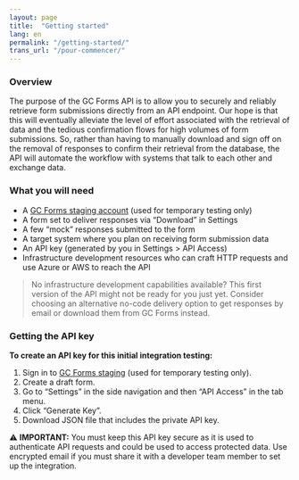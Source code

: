 ```yaml
---
layout: page
title:  "Getting started"
lang: en
permalink: "/getting-started/"
trans_url: "/pour-commencer/"
---
```


### Overview

The purpose of the GC Forms API is to allow you to securely and reliably retrieve form submissions directly from an API endpoint. Our hope is that this will eventually alleviate the level of effort associated with the retrieval of data and the tedious confirmation flows for high volumes of form submissions. So, rather than having to manually download and sign off on the removal of responses to confirm their retrieval from the database, the API will automate the workflow with systems that talk to each other and exchange data. 

### What you will need

  - A [GC Forms staging account](https://forms-staging.cdssandbox.xyz/) (used for temporary testing only)
  - A form set to deliver responses via “Download” in Settings 
  - A few “mock” responses submitted to the form
  - A target system where you plan on receiving form submission data
  - An API key (generated by you in Settings > API Access) 
  - Infrastructure development resources who can craft HTTP requests and use Azure or AWS to reach the API

> No infrastructure development capabilities available? 
> This first version of the API might not be ready for you just yet. Consider choosing an alternative no-code delivery option to get responses by email or download them from GC Forms instead.

### Getting the API key 

**To create an API key for this initial integration testing:**
  1. Sign in to [GC Forms staging](https://forms-staging.cdssandbox.xyz/) (used for temporary testing only).
  2. Create a draft form.
  3. Go to “Settings” in the side navigation and then “API Access” in the tab menu.
  4. Click “Generate Key”.
  5. Download JSON file that includes the private API key.

:warning: **IMPORTANT:** You must keep this API key secure as it is used to authenticate API requests and could be used to access protected data. Use encrypted email if you must share it with a developer team member to set up the integration.
